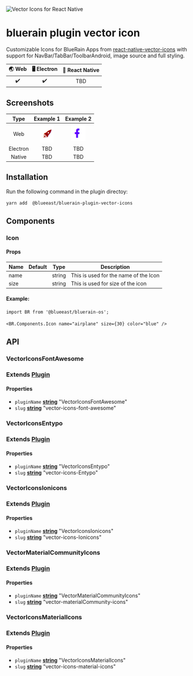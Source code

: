 
![Vector Icons for React Native](https://cloud.githubusercontent.com/assets/378279/12009887/33f4ae1c-ac8d-11e5-8666-7a87458753ee.png)

# bluerain plugin vector icon

Customizable Icons for BlueRain Apps from  [react-native-vector-icons](https://oblador.github.io/react-native-vector-icons/) with support for NavBar/TabBar/ToolbarAndroid, image source and full styling.

| 🌏 Web             | 🖥 Electron        | 📱 React Native    |
| :----------------: | :----------------: | :----------------: |
| ✔️ |   ✔️ | TBD  |

## Screenshots

|Type    | Example 1             | Example 2       |
| :----------------: | :----------------: | :----------------: |
| Web |![vectoricons](screenshots/title665470849.png)  |![vectoricons](screenshots/title978367726.png) |
| Electron |TBD | TBD |
| Native |TBD | TBD |

## Installation

Run the following command in the plugin directoy:

```shell
yarn add  @blueeast/bluerain-plugin-vector-icons
```

## Components

### Icon

#### **Props**

| Name          | Default  |Type   |Description  |
| ------------- | -------------    |-------------|-------------|
| name|          |string | This is used for the name of the Icon |
| size|          |string | This is used  for size of the icon |

#### **Example:**

```react
import BR from '@blueeast/bluerain-os';

<BR.Components.Icon name="airplane" size={30} color="blue" />
```

## API

<!-- Generated by documentation.js. Update this documentation by updating the source code. -->

### VectorIconsFontAwesome

### **Extends [Plugin](https://blueeast.gitbook.io/bluerain-os/api/api-reference#plugin)**

#### **Properties**

- `pluginName` **[string](https://developer.mozilla.org/en-US/docs/Web/JavaScript/Reference/Global_Objects/String)** "VectorIconsFontAwesome"
- `slug` **[string](https://developer.mozilla.org/en-US/docs/Web/JavaScript/Reference/Global_Objects/String)** "vector-icons-font-awesome"

### VectorIconsEntypo

### **Extends [Plugin](https://blueeast.gitbook.io/bluerain-os/api/api-reference#plugin)**

#### **Properties**

- `pluginName` **[string](https://developer.mozilla.org/en-US/docs/Web/JavaScript/Reference/Global_Objects/String)**  "VectorIconsEntypo"
- `slug` **[string](https://developer.mozilla.org/en-US/docs/Web/JavaScript/Reference/Global_Objects/String)** "vector-icons-Entypo"

### VectorIconsIonicons

### **Extends [Plugin](https://blueeast.gitbook.io/bluerain-os/api/api-reference#plugin)**

#### **Properties**

- `pluginName` **[string](https://developer.mozilla.org/en-US/docs/Web/JavaScript/Reference/Global_Objects/String)** "VectorIconsIonicons"
- `slug` **[string](https://developer.mozilla.org/en-US/docs/Web/JavaScript/Reference/Global_Objects/String)** "vector-icons-Ionicons"

### VectorMaterialCommunityIcons

### **Extends [Plugin](https://blueeast.gitbook.io/bluerain-os/api/api-reference#plugin)**

#### **Properties**

- `pluginName` **[string](https://developer.mozilla.org/en-US/docs/Web/JavaScript/Reference/Global_Objects/String)** "VectorMaterialCommunityIcons"
- `slug` **[string](https://developer.mozilla.org/en-US/docs/Web/JavaScript/Reference/Global_Objects/String)**  "vector-materialCommunity-icons"

### VectorIconsMaterialIcons

### **Extends [Plugin](https://blueeast.gitbook.io/bluerain-os/api/api-reference#plugin)**

#### **Properties**

- `pluginName` **[string](https://developer.mozilla.org/en-US/docs/Web/JavaScript/Reference/Global_Objects/String)** "VectorIconsMaterialIcons"
- `slug` **[string](https://developer.mozilla.org/en-US/docs/Web/JavaScript/Reference/Global_Objects/String)**  "vector-icons-material-icons"
